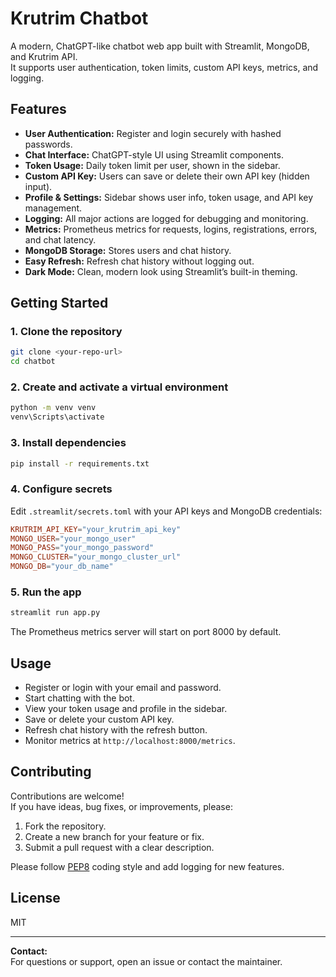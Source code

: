 # Krutrim Chatbot

A modern, ChatGPT-like chatbot web app built with Streamlit, MongoDB, and Krutrim API.  
It supports user authentication, token limits, custom API keys, metrics, and logging.

## Features

- **User Authentication:** Register and login securely with hashed passwords.
- **Chat Interface:** ChatGPT-style UI using Streamlit components.
- **Token Usage:** Daily token limit per user, shown in the sidebar.
- **Custom API Key:** Users can save or delete their own API key (hidden input).
- **Profile & Settings:** Sidebar shows user info, token usage, and API key management.
- **Logging:** All major actions are logged for debugging and monitoring.
- **Metrics:** Prometheus metrics for requests, logins, registrations, errors, and chat latency.
- **MongoDB Storage:** Stores users and chat history.
- **Easy Refresh:** Refresh chat history without logging out.
- **Dark Mode:** Clean, modern look using Streamlit’s built-in theming.

## Getting Started

### 1. Clone the repository

```sh
git clone <your-repo-url>
cd chatbot
```

### 2. Create and activate a virtual environment

```sh
python -m venv venv
venv\Scripts\activate
```

### 3. Install dependencies

```sh
pip install -r requirements.txt
```

### 4. Configure secrets

Edit `.streamlit/secrets.toml` with your API keys and MongoDB credentials:

```toml
KRUTRIM_API_KEY="your_krutrim_api_key"
MONGO_USER="your_mongo_user"
MONGO_PASS="your_mongo_password"
MONGO_CLUSTER="your_mongo_cluster_url"
MONGO_DB="your_db_name"
```

### 5. Run the app

```sh
streamlit run app.py
```

The Prometheus metrics server will start on port 8000 by default.

## Usage

- Register or login with your email and password.
- Start chatting with the bot.
- View your token usage and profile in the sidebar.
- Save or delete your custom API key.
- Refresh chat history with the refresh button.
- Monitor metrics at `http://localhost:8000/metrics`.

## Contributing

Contributions are welcome!  
If you have ideas, bug fixes, or improvements, please:

1. Fork the repository.
2. Create a new branch for your feature or fix.
3. Submit a pull request with a clear description.

Please follow [PEP8](https://peps.python.org/pep-0008/) coding style and add logging for new features.

## License

MIT

---

**Contact:**  
For questions or support, open an issue or contact the maintainer.

